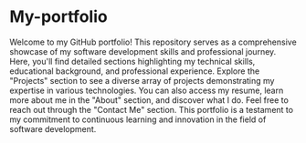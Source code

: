 # My-portfolio
Welcome to my GitHub portfolio! 
This repository serves as a comprehensive showcase of my software development skills and professional journey. Here, you'll find detailed sections highlighting my technical skills, educational background, and professional experience. Explore the "Projects" section to see a diverse array of projects demonstrating my expertise in various technologies. You can also access my resume, learn more about me in the "About" section, and discover what I do. 
Feel free to reach out through the "Contact Me" section. 
This portfolio is a testament to my commitment to continuous learning and innovation in the field of software development.
